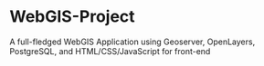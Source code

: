 # WebGIS-Project

A full-fledged WebGIS Application using Geoserver, OpenLayers, PostgreSQL, and HTML/CSS/JavaScript for front-end 
